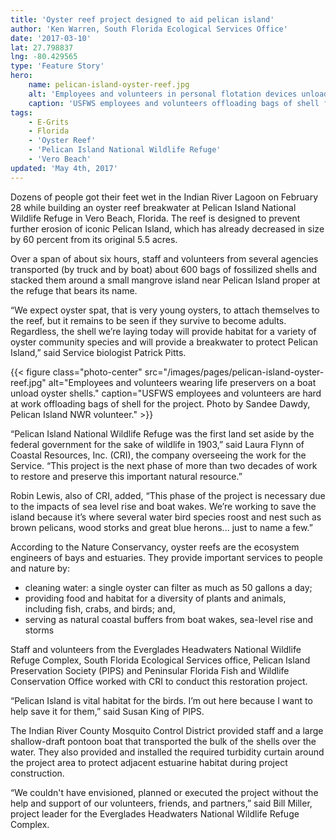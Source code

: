 ```yaml
---
title: 'Oyster reef project designed to aid pelican island'
author: 'Ken Warren, South Florida Ecological Services Office'
date: '2017-03-10'
lat: 27.798837
lng: -80.429565
type: 'Feature Story'
hero:
    name: pelican-island-oyster-reef.jpg
    alt: 'Employees and volunteers in personal flotation devices unload oyster shell from a boat.'
    caption: 'USFWS employees and volunteers offloading bags of shell for the oyster reef project. Photo by Sandee Dawdy, Pelican Island NWR volunteer.'
tags:
    - E-Grits
    - Florida
    - 'Oyster Reef'
    - 'Pelican Island National Wildlife Refuge'
    - 'Vero Beach'
updated: 'May 4th, 2017'
---
```


Dozens of people got their feet wet in the Indian River Lagoon on February 28 while building an oyster reef breakwater at Pelican Island National Wildlife Refuge in Vero Beach, Florida. The reef is designed to prevent further erosion of iconic Pelican Island, which has already decreased in size by 60 percent from its original 5.5 acres.

Over a span of about six hours, staff and volunteers from several agencies transported (by truck and by boat) about 600 bags of fossilized shells and stacked them around a small mangrove island near Pelican Island proper at the refuge that bears its name.

“We expect oyster spat, that is very young oysters, to attach themselves to the reef, but it remains to be seen if they survive to become adults.  Regardless, the shell we’re laying today will provide habitat for a variety of oyster community species and will provide a breakwater to protect Pelican Island,” said Service biologist Patrick Pitts.

{{< figure class="photo-center" src="/images/pages/pelican-island-oyster-reef.jpg" alt="Employees and volunteers wearing life preservers on a boat unload oyster shells." caption="USFWS employees and volunteers are hard at work offloading bags of shell for the project. Photo by Sandee Dawdy, Pelican Island NWR volunteer." >}}

“Pelican Island National Wildlife Refuge was the first land set aside by the federal government for the sake of wildlife in 1903,” said Laura Flynn of Coastal Resources, Inc. (CRI), the company overseeing the work for the Service. “This project is the next phase of more than two decades of work to restore and preserve this important natural resource.”

Robin Lewis, also of CRI, added, “This phase of the project is necessary due to the impacts of sea level rise and boat wakes.  We’re working to save the island because it’s where several water bird species roost and nest such as brown pelicans, wood storks and great blue herons... just to name a few.”
 
According to the Nature Conservancy, oyster reefs are the ecosystem engineers of bays and estuaries. They provide important services to people and nature by:

 - cleaning water: a single oyster can filter as much as 50 gallons a day;
 - providing food and habitat for a diversity of plants and animals, including fish, crabs, and birds; and,
 - serving as natural coastal buffers from boat wakes, sea-level rise and storms

Staff and volunteers from the Everglades Headwaters National Wildlife Refuge Complex, South Florida Ecological Services office, Pelican Island Preservation Society (PIPS) and Peninsular Florida Fish and Wildlife Conservation Office worked with CRI to conduct this restoration project.
 
“Pelican Island is vital habitat for the birds.  I’m out here because I want to help save it for them,” said Susan King of PIPS.

The Indian River County Mosquito Control District provided staff and a large shallow-draft pontoon boat that transported the bulk of the shells over the water.  They also provided and installed the required turbidity curtain around the project area to protect adjacent estuarine habitat during project construction.  

“We couldn't have envisioned, planned or executed the project without the help and support of our volunteers, friends, and partners,” said Bill Miller, project leader for the Everglades Headwaters National Wildlife Refuge Complex.
